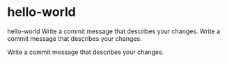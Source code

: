 # hello-world
hello-world
Write a commit message that describes your changes.
Write a commit message that describes your changes.

Write a commit message that describes your changes.
